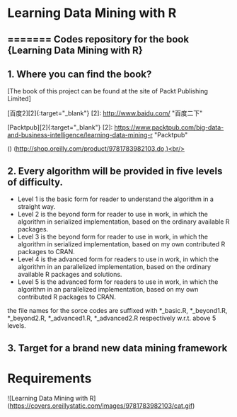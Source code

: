 # Learning Data Mining with R
=======
Codes repository for the book {Learning Data Mining with R}
------------

## 1. Where you can find the book?

[The book of this project can be found at the site of Packt Publishing Limited] 

[百度2][2]{:target="_blank"}
[2]: http://www.baidu.com/   "百度二下"

[Packtpub][2]{:target="_blank"}
[2]: https://www.packtpub.com/big-data-and-business-intelligence/learning-data-mining-r   "Packtpub"

() (http://shop.oreilly.com/product/9781783982103.do,)<br/>

## 2. Every algorithm will be provided in five levels of difficulty.<br/>

+ Level 1 is the basic form for reader to understand the algorithm in a straight way.<br/>
+ Level 2 is the beyond form for reader to use in work, in which the algorithm in serialized implementation, based on the ordinary available R packages.<br/>
+ Level 3 is the beyond form for reader to use in work, in which the algorithm in serialized implementation, based on my own contributed R packages to CRAN.<br/>
+ Level 4 is the advanced form for readers to use in work, in which the algorithm in an parallelized implementation, based on the ordinary available R packages and solutions.<br/>
+ Level 5 is the advanced form for readers to use in work, in which the algorithm in an parallelized implementation, based on my own contributed R packages to CRAN.<br/>

the file names for the sorce codes are suffixed with *_basic.R, *_beyond1.R, *_beyond2.R, *_advanced1.R, *_advanced2.R respectively w.r.t. above 5 levels.

## 3. Target for a brand new data mining framework

# Requirements

![Learning Data Mining with R] (https://covers.oreillystatic.com/images/9781783982103/cat.gif)

